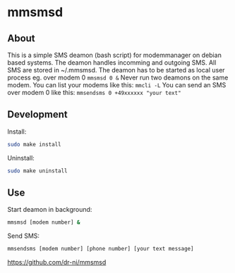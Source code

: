 # mmsmsd

## About
This is a simple SMS deamon (bash script) for modemmanager on debian based systems. The deamon handles incomming and outgoing SMS. All SMS are stored in ~/.mmsmsd. The deamon has to be started as local user process eg. over modem 0 ```mmsmsd 0 &``` Never run two deamons on the same modem. You can list your modems like this: 
```mmcli -L```
You can send an SMS over modem 0 like this: ```mmsendsms 0 +49xxxxxx "your text"```

## Development


Install:
```sh
sudo make install
```

Uninstall:
```sh
sudo make uninstall
```

## Use
Start deamon in background:
```sh
mmsmsd [modem number] &
```

Send SMS:
```sh
mmsendsms [modem number] [phone number] [your text message]
```

https://github.com/dr-ni/mmsmsd
